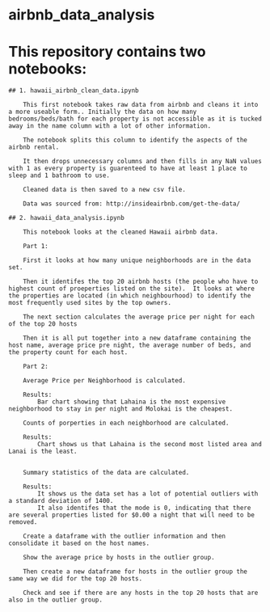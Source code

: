 # airbnb_data_analysis

# This repository contains two notebooks:

    ## 1. hawaii_airbnb_clean_data.ipynb
    
        This first notebook takes raw data from airbnb and cleans it into a more useable form.. Initially the data on how many bedrooms/beds/bath for each property is not accessible as it is tucked away in the name column with a lot of other information.

        The notebook splits this column to identify the aspects of the airbnb rental.  

        It then drops unnecessary columns and then fills in any NaN values with 1 as every property is guarenteed to have at least 1 place to sleep and 1 bathroom to use.

        Cleaned data is then saved to a new csv file. 

        Data was sourced from: http://insideairbnb.com/get-the-data/

    ## 2. hawaii_data_analysis.ipynb

        This notebook looks at the cleaned Hawaii airbnb data. 
        
        Part 1: 

        First it looks at how many unique neighborhoods are in the data set. 

        Then it identifes the top 20 airbnb hosts (the people who have to highest count of proeperties listed on the site).  It looks at where the properties are located (in which neighbourhood) to identify the most frequently used sites by the top owners. 

        The next section calculates the average price per night for each of the top 20 hosts

        Then it is all put together into a new dataframe containing the host name, average price pre night, the average number of beds, and the property count for each host.

        Part 2:

        Average Price per Neighborhood is calculated.

        Results:
            Bar chart showing that Lahaina is the most expensive neighborhood to stay in per night and Molokai is the cheapest. 
        
        Counts of porperties in each neighborhood are calculated.

        Results:
            Chart shows us that Lahaina is the second most listed area and Lanai is the least.


        Summary statistics of the data are calculated. 
        
        Results:
            It shows us the data set has a lot of potential outliers with a standard deviation of 1400. 
            It also identifes that the mode is 0, indicating that there are several properties listed for $0.00 a night that will need to be removed. 
        
        Create a dataframe with the outlier information and then consolidate it based on the host names.

        Show the average price by hosts in the outlier group.

        Then create a new dataframe for hosts in the outlier group the same way we did for the top 20 hosts. 

        Check and see if there are any hosts in the top 20 hosts that are also in the outlier group. 

         

